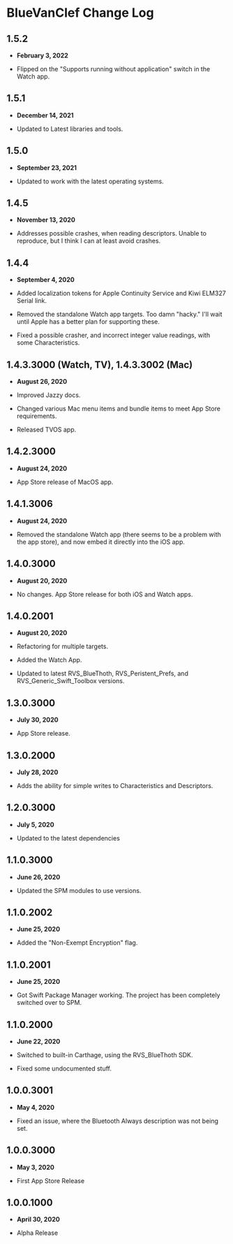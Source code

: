 # BlueVanClef Change Log

## 1.5.2

- **February 3, 2022**

- Flipped on the "Supports running without application" switch in the Watch app.

## 1.5.1

- **December 14, 2021**

- Updated to Latest libraries and tools.

## 1.5.0

- **September 23, 2021**

- Updated to work with the latest operating systems.

## 1.4.5

- **November 13, 2020**

- Addresses possible crashes, when reading descriptors. Unable to reproduce, but I think I can at least avoid crashes.

## 1.4.4

- **September 4, 2020**

- Added localization tokens for Apple Continuity Service and Kiwi ELM327 Serial link.
- Removed the standalone Watch app targets. Too damn "hacky." I'll wait until Apple has a better plan for supporting these.
- Fixed a possible crasher, and incorrect integer value readings, with some Characteristics.

## 1.4.3.3000 (Watch, TV), 1.4.3.3002 (Mac)

- **August 26, 2020**

- Improved Jazzy docs.
- Changed various Mac menu items and bundle items to meet App Store requirements.
- Released TVOS app.

## 1.4.2.3000

- **August 24, 2020**

- App Store release of MacOS app.

## 1.4.1.3006

- **August 24, 2020**

- Removed the standalone Watch app (there seems to be a problem with the app store), and now embed it directly into the iOS app.

## 1.4.0.3000

- **August 20, 2020**

- No changes. App Store release for both iOS and Watch apps.

## 1.4.0.2001

- **August 20, 2020**

- Refactoring for multiple targets.
- Added the Watch App.
- Updated to latest RVS_BlueThoth, RVS_Peristent_Prefs, and RVS_Generic_Swift_Toolbox versions.

## 1.3.0.3000

- **July 30, 2020**

- App Store release.

## 1.3.0.2000

- **July 28, 2020**

- Adds the ability for simple writes to Characteristics and Descriptors.

## 1.2.0.3000

- **July 5, 2020**

- Updated to the latest dependencies

## 1.1.0.3000

- **June 26, 2020**

- Updated the SPM modules to use versions.

## 1.1.0.2002

- **June 25, 2020**

- Added the "Non-Exempt Encryption" flag.

## 1.1.0.2001

- **June 25, 2020**

- Got Swift Package Manager working. The project has been completely switched over to SPM.

## 1.1.0.2000

- **June 22, 2020**

- Switched to built-in Carthage, using the RVS_BlueThoth SDK.
- Fixed some undocumented stuff.

## 1.0.0.3001

- **May 4, 2020**

- Fixed an issue, where the Bluetooth Always description was not being set.

## 1.0.0.3000

- **May 3, 2020**

- First App Store Release

## 1.0.0.1000

- **April 30, 2020**

- Alpha Release
